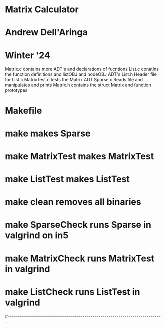 #  Matrix Calculator
#  Andrew Dell'Aringa
#  Winter '24
Matrix.c contains more ADT's and declarations of fucntions
List.c conatins the function definitions and listOBJ and nodeOBJ ADT's
List.h Header file for List.c
MatrixTest.c tests the Matrix ADT
Sparse.c Reads file and manipulates and prints
Matrix.h contains the struct Matrix and function prototypes

#  Makefile 
#  make                     makes Sparse
#  make MatrixTest          makes MatrixTest
#  make ListTest            makes ListTest
#  make clean               removes all binaries
#  make SparseCheck         runs Sparse in valgrind on in5
#  make MatrixCheck         runs MatrixTest in valgrind
#  make ListCheck           runs ListTest in valgrind
#-----------------------------------------------------------------------------
